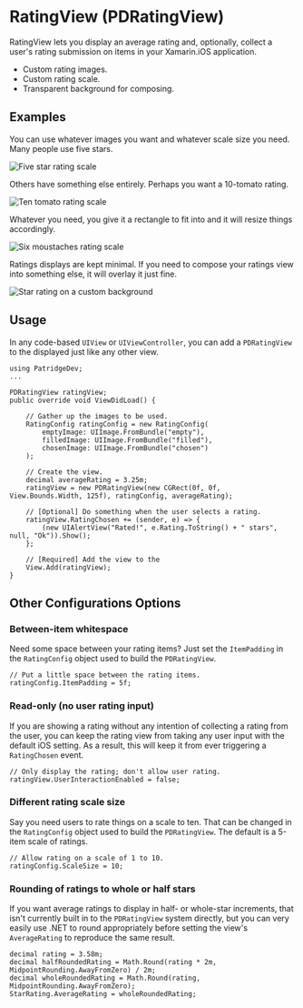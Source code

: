 # RatingView (PDRatingView)

RatingView lets you display an average rating and, optionally, collect a user's rating submission on items in your Xamarin.iOS application.

* Custom rating images.
* Custom rating scale.
* Transparent background for composing.

## Examples

You can use whatever images you want and whatever scale size you need. Many people use five stars.

![Five star rating scale](https://raw.github.com/patridge/PDRating/master/component/Screenshots/five-stars-scale.png)

Others have something else entirely. Perhaps you want a 10-tomato rating.

![Ten tomato rating scale](https://raw.github.com/patridge/PDRating/master/component/Screenshots/ten-tomatoes-scale.png)

Whatever you need, you give it a rectangle to fit into and it will resize things accordingly.

![Six moustaches rating scale](https://raw.github.com/patridge/PDRating/master/component/Screenshots/six-moustaches-scale.png)

Ratings displays are kept minimal. If you need to compose your ratings view into something else, it will overlay it just fine.

![Star rating on a custom background](https://raw.github.com/patridge/PDRating/master/component/Screenshots/custom-background.png)

## Usage

In any code-based `UIView` or `UIViewController`, you can add a `PDRatingView` to the displayed just like any other view.

    using PatridgeDev;
    ...
    
    PDRatingView ratingView;
    public override void ViewDidLoad() {
        
        // Gather up the images to be used.
        RatingConfig ratingConfig = new RatingConfig(
            emptyImage: UIImage.FromBundle("empty"),
            filledImage: UIImage.FromBundle("filled"),
            chosenImage: UIImage.FromBundle("chosen")
        );
        
        // Create the view.
        decimal averageRating = 3.25m;
        ratingView = new PDRatingView(new CGRect(0f, 0f, View.Bounds.Width, 125f), ratingConfig, averageRating);
        
        // [Optional] Do something when the user selects a rating.
        ratingView.RatingChosen += (sender, e) => {
            (new UIAlertView("Rated!", e.Rating.ToString() + " stars", null, "Ok")).Show();
        };
        
        // [Required] Add the view to the 
        View.Add(ratingView);
    }

## Other Configurations Options

### Between-item whitespace

Need some space between your rating items? Just set the `ItemPadding` in the `RatingConfig` object used to build the `PDRatingView`.

    // Put a little space between the rating items.
    ratingConfig.ItemPadding = 5f;

### Read-only (no user rating input)

If you are showing a rating without any intention of collecting a rating from the user, you can keep the rating view from taking any user input with the default iOS setting. As a result, this will keep it from ever triggering a `RatingChosen` event.

    // Only display the rating; don't allow user rating.
    ratingView.UserInteractionEnabled = false;
    
### Different rating scale size

Say you need users to rate things on a scale to ten. That can be changed in the `RatingConfig` object used to build the `PDRatingView`. The default is a 5-item scale of ratings.

    // Allow rating on a scale of 1 to 10.
    ratingConfig.ScaleSize = 10;
    
### Rounding of ratings to whole or half stars

If you want average ratings to display in half- or whole-star increments, that isn't currently built in to the `PDRatingView` system directly, but you can very easily use .NET to round appropriately before setting the view's `AverageRating` to reproduce the same result.

    decimal rating = 3.58m;
    decimal halfRoundedRating = Math.Round(rating * 2m, MidpointRounding.AwayFromZero) / 2m;
    decimal wholeRoundedRating = Math.Round(rating, MidpointRounding.AwayFromZero);
    StarRating.AverageRating = wholeRoundedRating;

